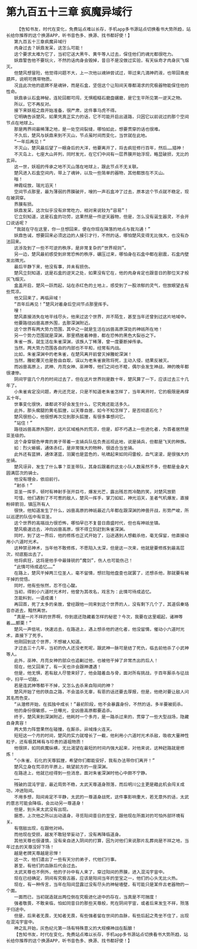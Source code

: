 # 第九百五十三章 疯魔异域行
        【告知书友，时代在变化，免费站点难以长存，手机app多书源站点切换看书大势所趋，站长给你推荐的这个换源APP，听书音色多、换源、找书都好使！】
       第九百五十三章疯魔异域行
       肉身过去？妖鼎发呆，这怎么可能！
       这个要求太难为它了，当初它送大黑牛、黄牛等人过去，保住他们的魂光都很吃力。
       妖鼎警告他不要玩火，不然的话肉身会毁掉，昔日不是没做过实验，有天纵奇才肉身灰飞烟灭。
       但楚风想冒险，他觉得问题不大，上一次他以魂钟尝试过，带过来几滴神药液，也带回青皮葫芦，说明可携带物质。
       况且此次他的底牌不是魂钟，而是石盒，坚信这个让阳间天尊都渴求的究极器物能保住他的性命。
       妖鼎承认石盒神秘，连轮回都可闯，无惧粗糙石磨盘碾磨，是它生平所见第一逆天之物。
       所以，它不再反对。
       接下来妖祖之鼎开始准备，很严肃，这件事马虎不得。
       它明确告诉楚风，如果凭真正实力的话，它不可能开启出道路，只因它以前说过的那个空间节点在地球上。
       那是两界间最稀薄之地，是一处空间裂缝，哪怕如此，想要贯穿的话也很难。
       不久后，楚风与妖鼎来到不灭山，节点虽时间而变化，当世就在此地。
       “一年后再见！”
       不灭山，楚风最后望了一眼身后的大洋，他要离开了，将去疯狂修行百年，然后……猎神！
       不灭岛上，七座大山并列，同时发光，在它们中间有一层界膜开始浮现，略显破损，无比的玄异。
       这一世，妖祖的传承之地不灭山落在地球上，跟此节点不无关联。
       楚风进入石盒空间内，带上了魂钟，以及一些简单的器物，其他都放在不灭山。
       嗡！
       神霞绽放，瑞光滔天！
       空间节点那里，最为薄弱的界膜破开，嗖的一声石盒冲了过去，原本这个节点就不稳定，现在被洞穿。
       界膜有损。
       妖鼎发呆，这次似乎没有非常吃力，相对来说较为“容易”！
       它立刻知道，这是石盒的功劳，这果然是一件逆天器物，但是，怎么没有诞生器灵，不会开口说话呢？
       “我就在守在这里，你一旦想回来，便在你现在降落的地点与我沟通！”
       妖鼎告诫，想要回来必须这边的人接引才行，不然的话，哪怕楚风变得无比强大，也没有办法回来。
       这涉及到了一些不可逆的秩序，是非常复杂的“世界规则”。
       另一边，楚风最初感受到非常恐怖的秩序，碾压过来，哪怕身在石盒中都在剧震，石盒内壁发出微光。
       最后平静下来，他没有事，并未有损伤。
       楚风立刻知道，这是石盒的逆天之处，如果没有它在，他的肉身肯定也跟昔日的那位天才般灰飞烟灭。
       盒盖开启，楚风一跃而起，站在赤红色的土地上，感受到了一股浓郁的灵气，但放眼望去有些荒凉。
       他又回来了，再临异域！
       “百年后再见！”楚风对着身后空间节点那里挥手。
       嗖！
       楚风直接消失在地平线尽头，他来过这个世界，并不陌生，甚至当年还曾到过这片地域中。
       他要路径凶兽高原外围，去那深渊附近。
       这个世界有两大势力范围，其中之一就是生活在凶兽高原深处的神祇所在地！
       另一个势力范围就是深渊，那里栖居着神兽，都在恐怖的黑色大裂谷之下。
       朱雀一族，就生活在朱雀深渊，该族人丁稀薄，曾一度要断掉传承。
       当然，两大势力范围各自的内部也不平和，经常有内战。
       比如，朱雀深渊中的老朱雀，在楚风离开前曾灭掉螣蛇深渊！
       当然，螣蛇覆灭也是咎由自取，误以为老朱雀衰败将死，主动入侵，结果反被灭。
       而凶兽高原上，武神、月亮女神、巫神等，他们之间也不睦，偶尔会发生神战，神的晚年都很凄惨。
       阴间宇宙几个月的时间过去了，但在这片世界则是数十年，楚风算了一下，应该过去三十几年了。
       小朱雀肯定没问题，寿元还充足，只是不知道老朱雀怎样了，当年离开时，它的极限是再撑五十年。
       世事变化很快，谁都说不好会发生什么，它究竟还能活多久。
       此外，那头瘸腿的黄毛狐狸，以天尊自居，如今不知怎样了，是否彻底石化？
       楚风很担心，他很想再次见到那头狐狸，有很多事想问它。
       “站住！”
       路径凶兽高原外围时，这片区域格外的荒凉，但是，却不巧遇上一些进化者，为首者居然是亚圣级的。
       这个身穿银色甲胄的男子带着一支骑兵队伍负责巡视此地，说是骑兵，但都是飞天的种族。
       如：烈火蜥蜴，通体赤红，是非常强大的物种，很适合当坐骑。
       此外还有蓝狮，通体湛蓝，羽翼也是蓝色的，吼啸起来如同闷雷般，血气滚滚，是很强大的坐骑。
       楚风讶异，发生了什么事？亚圣带队，其身后跟着的这支小队人数虽然不多，但都是金身大圆满层次的骑士。
       他没有理会，依旧前行。
       “射杀！”
       亚圣一挥手，顿时有神射手张开巨弓，爆发光芒，露出残忍而冷酷的笑，对楚风放箭
       可惜，他们遇到了不可惹的敌人，楚风一挥手，掌刀如虹，神光滔天，圣者气机爆发，直接粉碎箭羽，镇压所有人
       很快，他知道发生了什么，凶兽高原的神祇最近几年都在跟深渊的神兽开战，形势严峻，所以巡逻的队伍中有亚圣。
       这个世界的高端战力很恐怖，哪怕早已不复昔日鼎盛时代，但也有神祇坐镇。
       楚风极速远去，冲向凶兽高原，恨不得立刻赶到朱雀深渊。
       同时，到了这一界后，他的修炼也正式开始了，沿途遇到人想截杀他，毫无保留，他直接动用小六道时光术。
       这种禁忌神术，当年他不敢修炼，不愿陷入太深，但是这一次来，他就是要修炼到最高层次，彻底豁出去了。
       他将疯狂，这将是他手中最锋锐的“魔剑”，伤人也可能伤己！
       “此情可待成追忆……”
       在路上，楚风干掉两三位圣人，毫不留情，想拦阻他盘查也就罢了，还想杀他，那就要有被干掉的觉悟。
       同时，他有些怅然，忍不住心酸。
       当初，得到小六道时光术时，他曾为其改名，戏言为：此情可待成追忆。
       怎能料到，一语成谶！
       再回首，死了太多的亲故，曾经跟他一同来到这个世界的人，没有剩下几个了，其道侣秦珞音亦逝去，黯然离世。
       “真是一片不祥的世界啊，你到底还隐藏着怎样的秘密？今次，我要在这里崛起，诸神等着……颤栗！”
       楚风一声低吼，快速远去，在路途上，遇上想杀他的进化者，他没留情，催动小六道时光术，直接下了死手。
       他刚回到这个世界，不想被人知道。
       才过去三十几年，当初的仇人还没老死呢，跟武神一脉可是结了死仇，临去前他杀了小武神等人。
       此外，巫神、月亮女神的部众也追剿过他，也被他干掉了非常杰出的后人！
       现在，他又回来了，有一天也许会跟神遭遇！
       但是，他无惧，若有敌人尽管来好了，他会踏着血与骨，面对所有挑战，于百年厮杀与征战中，扫平一切敌。
       若是连武神等都干不掉，又怎么去杀来自阳间的神？
       楚风开始了他的铁血之路，不会滥杀无辜，有恩的话还要去厚报，但是，他绝对要让敌人问其名而色变。
       “从潜修开始，在孤独中成长！”最初阶段，他不会暴露身份，不然的话，多半要被扼杀。
       他的身份很敏感，一旦曝光，全凶兽高原都要追杀。
       终于，楚风来到深渊附近，他耗时一个多月，是一路杀过来的，贯穿了一些大型战场，隐藏自身真容！
       两大势力阵营果然在碰撞，在厮杀，异域烽火连天。
       短短这一个月的时间，楚风的实力就增长了一截，他利用小六道时光术杀敌，吸收大量神性粒子，还有极其稀有与珍贵的道祖物质！
       他很拼，如同疯魔纵横，无比渴望在最短的时间内强大起来，对他来说，这种赶路就是修炼！
       “小朱雀、石化的天尊狐狸，希望你们都能安好，我有办法带你们离开！”
       楚风立身在荒凉的平原上，眺望前方的一座深渊。
       在路途上，他就已经得到一些消息，面对朱雀深渊时他心中颇不宁静。
       ……
       残破的混沌宇宙，最近局势不稳，太武天尊道身殒落，而后明川公主更是藉此机会闯关成功，冲进阳间。
       不用多想，阳间肯定不平静，太武的一尊道身战死，这件事影响重大，若无意外的话，太武的意志可能会降临，会出动另一尊道身！
       但是，到头来太武没有出现。
       据悉，上次他之所以出动道身，寻觅阳间昔日的至宝，跟他现在所面对的可怕外部环境有关。
       有宿敌出现，在跟他对峙。
       而他现在受损，越发不敢轻举妄动了，没有再降临道身。
       其他天尊也很谨慎，没有亲自进入阴间的打算，因为对他们来说那片乱葬岗是不祥之地，当年过去的天尊没好下场！
       越是老牌天尊越是忌惮！
       这一次，他们遣出了一些有天分的弟子，代他们行事。
       甚至，有他们的血脉后代会过去。
       太武天尊也不例外，他的子孙中有人来了，穿过阳间的界膜，进入混沌宇宙中。
       现在已经确定，阴间有究极古器，应该是阳间当年的至宝之一，他们的心头无比火热。
       现在，有一种传言，当年在阳间显露过没有尽头的神秘墙壁，有可能只是某件古老器物的一个面。
       一面而已，当初就造就出两位倒在究极进化途中的存在，当真是不可揣度！
       强者敬畏，不敢亲临，怕如同昔日的那些天尊般，死在阴间宇宙，或者后来发生不祥，殒落于归途中。
       但是，后来者无畏，无知者无畏，有些强者留在世间的血脉，有些后起之秀坐不住了，出现在混沌宇宙中。
       神之乱开始，灰色纪元第一场有特殊意义的大规模神战在酝酿！
       【告知书友，时代在变化，免费站点难以长存，手机app多书源站点切换看书大势所趋，站长给你推荐的这个换源APP，听书音色多、换源、找书都好使！】